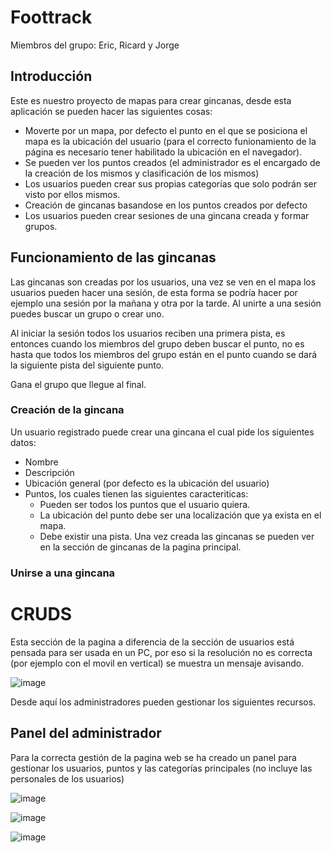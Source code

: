 # Foottrack
Miembros del grupo: Eric, Ricard y Jorge
## Introducción
Este es nuestro proyecto de mapas para crear gincanas, desde esta aplicación se pueden hacer las siguientes cosas:
* Moverte por un mapa, por defecto el punto en el que se posiciona el mapa es la ubicación del usuario (para el correcto funionamiento de la página es necesario tener habilitado la ubicación en el navegador).
* Se pueden ver los puntos creados (el administrador es el encargado de la creación de los mismos y clasificación de los mismos)
* Los usuarios pueden crear sus propias categorías que solo podrán ser visto por ellos mismos.
* Creación de gincanas basandose en los puntos creados por defecto
* Los usuarios pueden crear sesiones de una gincana creada y formar grupos.

## Funcionamiento de las gincanas

Las gincanas son creadas por los usuarios, una vez se ven en el mapa los usuarios pueden hacer una sesión, de esta forma se podría hacer por ejemplo una sesión por la mañana y otra por la tarde. Al unirte a una sesión puedes buscar un grupo o crear uno.

Al iniciar la sesión todos los usuarios reciben una primera pista, es entonces cuando los miembros del grupo deben buscar el punto, no es hasta que todos los miembros del grupo están en el punto cuando se dará la siguiente pista del siguiente punto.

Gana el grupo que llegue al final.

### Creación de la gincana
Un usuario registrado puede crear una gincana el cual pide los siguientes datos:
* Nombre
* Descripción
* Ubicación general (por defecto es la ubicación del usuario)
* Puntos, los cuales tienen las siguientes caracteriticas:
    - Pueden ser todos los puntos que el usuario quiera.
    - La ubicación del punto debe ser una localización que ya exista en el mapa.
    - Debe existir una pista.
Una vez creada las gincanas se pueden ver en la sección de gincanas de la pagina principal.

### Unirse a una gincana
# CRUDS
Esta sección de la pagina a diferencia de la sección de usuarios está pensada para ser usada en un PC, por eso si la resolución no es correcta (por ejemplo con el movil en vertical) se muestra un mensaje avisando.

![image](https://github.com/EricMolina/Gincana/assets/91189374/7deb5d01-84e8-488a-8425-809f429ed96f)

Desde aquí los administradores pueden gestionar los siguientes recursos.

## Panel del administrador
Para la correcta gestión de la pagina web se ha creado un panel para gestionar los usuarios, puntos y las categorías principales (no incluye las personales de los usuarios) 

![image](https://github.com/EricMolina/Gincana/assets/91189374/6a840ad2-9828-41c3-b898-b27b26ec4dda)

![image](https://github.com/EricMolina/Gincana/assets/91189374/87ef8488-bfcd-429a-b349-cdd1a97cad53)

![image](https://github.com/EricMolina/Gincana/assets/91189374/c91ec834-cb96-4216-a81f-3a914172f35a)




